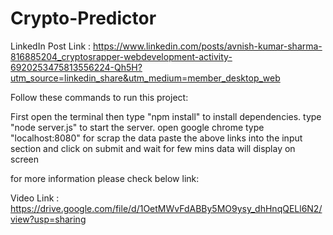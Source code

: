 # Crypto-Predictor

LinkedIn Post Link : https://www.linkedin.com/posts/avnish-kumar-sharma-816885204_cryptosrapper-webdevelopment-activity-6920253475813556224-Qh5H?utm_source=linkedin_share&utm_medium=member_desktop_web

Follow these commands to run this project:

First open the terminal then type "npm install" to install dependencies.
type "node server.js" to start the server.
open google chrome type "localhost:8080" 
for scrap the data paste the above links  into the input section and click on submit and wait for few mins data will display on screen

for more information please check below link:

Video Link : https://drive.google.com/file/d/1OetMWvFdABBy5MO9ysy_dhHnqQELl6N2/view?usp=sharing
